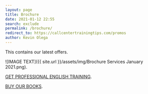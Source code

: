 ```yaml
--- 
layout: page
title: Brochure
date: 2021-01-12 22:55
search: exclude
permalink: /brochure/
redirect_to: https://callcentertrainingtips.com/promos 
author: Kevin Olega 
--- 
```


This contains our latest offers.

![IMAGE TEXT]({{ site.url }}/assets/img/Brochure Services January 2021.png).

[GET PROFESSIONAL ENGLISH TRAINING](https://callcentertrainingtips.com/6WEL250/).

[BUY OUR BOOKS](https://callcentertrainingtips.com/books/).
